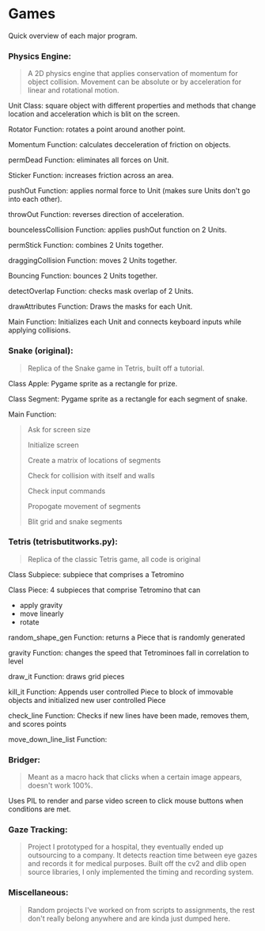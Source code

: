 # Games

Quick overview of each major program.

### Physics Engine: 

> A 2D physics engine that applies conservation of momentum for object collision. Movement can be absolute or by acceleration for linear and rotational motion.

Unit Class: square object with different properties and methods that change location and acceleration which is blit on the screen.

Rotator Function: rotates a point around another point.

Momentum Function: calculates decceleration of friction on objects.

permDead Function: eliminates all forces on Unit.

Sticker Function: increases friction across an area.

pushOut Function: applies normal force to Unit (makes sure Units don't go into each other).

throwOut Function: reverses direction of acceleration.

bouncelessCollision Function: applies pushOut function on 2 Units.

permStick Function: combines 2 Units together.

draggingCollision Function: moves 2 Units together.

Bouncing Function: bounces 2 Units together.

detectOverlap Function: checks mask overlap of 2 Units.

drawAttributes Function: Draws the masks for each Unit.

Main Function: Initializes each Unit and connects keyboard inputs while applying collisions.

### Snake (original):

> Replica of the Snake game in Tetris, built off a tutorial.

Class Apple: Pygame sprite as a rectangle for prize.

Class Segment: Pygame sprite as a rectangle for each segment of snake.

Main Function: 

> Ask for screen size 
>
> Initialize screen
>
> Create a matrix of locations of segments
>
> Check for collision with itself and walls
>
> Check input commands
>
> Propogate movement of segments
>
> Blit grid and snake segments

### Tetris (tetrisbutitworks.py):

> Replica of the classic Tetris game, all code is original

Class Subpiece: subpiece that comprises a Tetromino

Class Piece: 4 subpieces that comprise Tetromino that can

 - apply gravity
 - move linearly
 - rotate
 
random_shape_gen Function: returns a Piece that is randomly generated

gravity Function: changes the speed that Tetrominoes fall in correlation to level

draw_it Function: draws grid pieces

kill_it Function: Appends user controlled Piece to block of immovable objects and initialized new user controlled Piece

check_line Function: Checks if new lines have been made, removes them, and scores points

move_down_line_list Function: 

### Bridger:

> Meant as a macro hack that clicks when a certain image appears, doesn't work 100%.

Uses PIL to render and parse video screen to click mouse buttons when conditions are met.


### Gaze Tracking:

> Project I prototyped for a hospital, they eventually ended up outsourcing to a company. It detects reaction time between eye gazes and records it for medical purposes. Built off the cv2 and dlib open source libraries, I only implemented the timing and recording system.

### Miscellaneous:
> Random projects I've worked on from scripts to assignments, the rest don't really belong anywhere and are kinda just dumped here.
